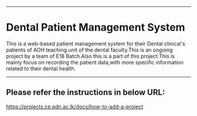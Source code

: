 ___
# Dental Patient Management System
This is a web-based patient management system for their Dental clinical's patients of AOH teaching unit of the dental faculty.This is an ongoing  project by a team of E18 Batch.Also this is a part of this project.This is mainly focus on recording the patient data,with more specific information related to their dental health.
___
## Please refer the instructions in below URL:

https://projects.ce.pdn.ac.lk/docs/how-to-add-a-project
